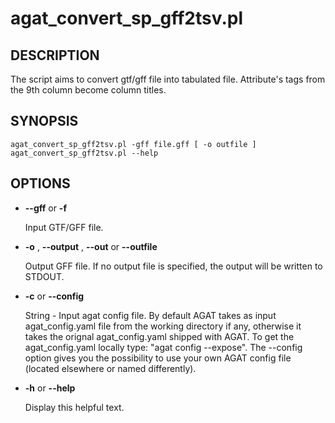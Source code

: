 # agat\_convert\_sp\_gff2tsv.pl

## DESCRIPTION

The script aims to convert gtf/gff file into tabulated file.
Attribute's tags from the 9th column become column titles.

## SYNOPSIS

```
agat_convert_sp_gff2tsv.pl -gff file.gff [ -o outfile ]
agat_convert_sp_gff2tsv.pl --help
```

## OPTIONS

- **--gff** or **-f**

    Input GTF/GFF file.

- **-o** , **--output** , **--out** or **--outfile**

    Output GFF file.  If no output file is specified, the output will be
    written to STDOUT.

- **-c** or **--config**

    String - Input agat config file. By default AGAT takes as input agat_config.yaml file from the working directory if any,
    otherwise it takes the orignal agat_config.yaml shipped with AGAT. To get the agat_config.yaml locally type: "agat config --expose".
    The --config option gives you the possibility to use your own AGAT config file (located elsewhere or named differently).

- **-h** or **--help**

    Display this helpful text.

